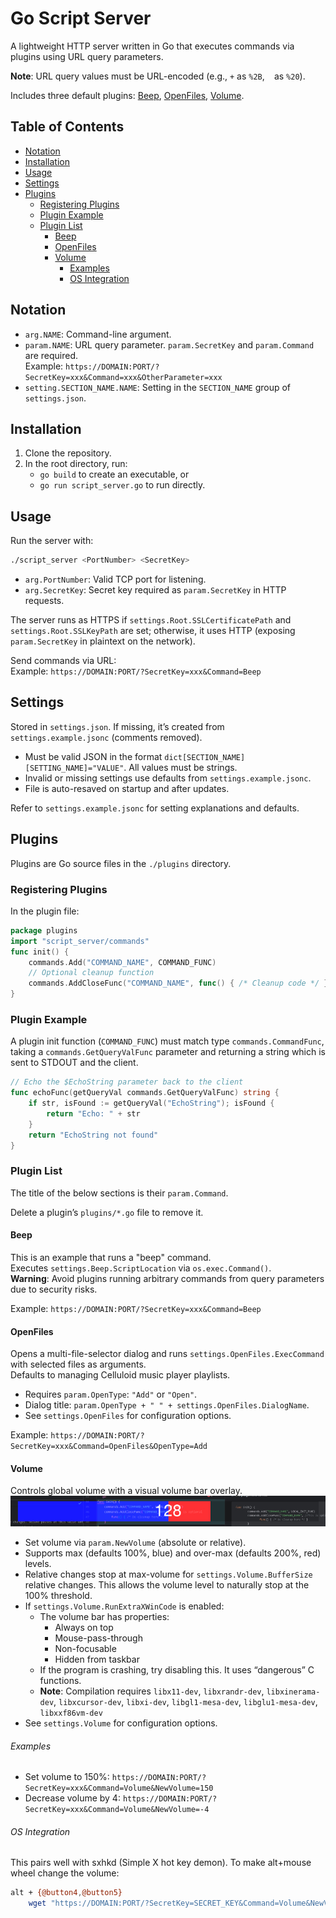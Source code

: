 # Go Script Server

A lightweight HTTP server written in Go that executes commands via plugins using URL query parameters.

**Note**: URL query values must be URL-encoded (e.g., `+` as `%2B`, ` ` as `%20`).

Includes three default plugins: [Beep](#beep), [OpenFiles](#openfiles), [Volume](#volume).

## Table of Contents
- [Notation](#notation)
- [Installation](#installation)
- [Usage](#usage)
- [Settings](#settings)
- [Plugins](#plugins)
  - [Registering Plugins](#registering-plugins)
  - [Plugin Example](#plugin-example)
  - [Plugin List](#plugin-list)
    - [Beep](#beep)
    - [OpenFiles](#openfiles)
    - [Volume](#volume)
      - [Examples](#examples)
      - [OS Integration](#os-integration)

## Notation
- `arg.NAME`: Command-line argument.
- `param.NAME`: URL query parameter. `param.SecretKey` and `param.Command` are required.  
  Example: `https://DOMAIN:PORT/?SecretKey=xxx&Command=xxx&OtherParameter=xxx`
- `setting.SECTION_NAME.NAME`: Setting in the `SECTION_NAME` group of `settings.json`.

## Installation
1. Clone the repository.
2. In the root directory, run:
   - `go build` to create an executable, or
   - `go run script_server.go` to run directly.

## Usage
Run the server with:
```bash
./script_server <PortNumber> <SecretKey>
```
- `arg.PortNumber`: Valid TCP port for listening.
- `arg.SecretKey`: Secret key required as `param.SecretKey` in HTTP requests.

The server runs as HTTPS if `settings.Root.SSLCertificatePath` and `settings.Root.SSLKeyPath` are set; otherwise, it uses HTTP (exposing `param.SecretKey` in plaintext on the network).

Send commands via URL:  
Example: `https://DOMAIN:PORT/?SecretKey=xxx&Command=Beep`

## Settings
Stored in `settings.json`. If missing, it’s created from `settings.example.jsonc` (comments removed).

- Must be valid JSON in the format `dict[SECTION_NAME][SETTING_NAME]="VALUE"`. All values must be strings.
- Invalid or missing settings use defaults from `settings.example.jsonc`.
- File is auto-resaved on startup and after updates.

Refer to `settings.example.jsonc` for setting explanations and defaults.

## Plugins
Plugins are Go source files in the `./plugins` directory.

### Registering Plugins
In the plugin file:
```go
package plugins
import "script_server/commands"
func init() {
    commands.Add("COMMAND_NAME", COMMAND_FUNC)
    // Optional cleanup function
    commands.AddCloseFunc("COMMAND_NAME", func() { /* Cleanup code */ })
}
```

### Plugin Example
A plugin init function (`COMMAND_FUNC`) must match type `commands.CommandFunc`, taking a `commands.GetQueryValFunc` parameter and returning a string which is sent to STDOUT and the client.  
```go
// Echo the $EchoString parameter back to the client
func echoFunc(getQueryVal commands.GetQueryValFunc) string {
    if str, isFound := getQueryVal("EchoString"); isFound {
        return "Echo: " + str
    }
    return "EchoString not found"
}
```

### Plugin List
The title of the below sections is their `param.Command`.

Delete a plugin’s `plugins/*.go` file to remove it.

#### Beep
This is an example that runs a "beep" command.  
Executes `settings.Beep.ScriptLocation` via `os.exec.Command()`.  
**Warning**: Avoid plugins running arbitrary commands from query parameters due to security risks.

Example: `https://DOMAIN:PORT/?SecretKey=xxx&Command=Beep`

#### OpenFiles
Opens a multi-file-selector dialog and runs `settings.OpenFiles.ExecCommand` with selected files as arguments.  
Defaults to managing Celluloid music player playlists.

- Requires `param.OpenType`: `"Add"` or `"Open"`.
- Dialog title: `param.OpenType + " " + settings.OpenFiles.DialogName`.
- See `settings.OpenFiles` for configuration options.

Example: `https://DOMAIN:PORT/?SecretKey=xxx&Command=OpenFiles&OpenType=Add`

#### Volume
Controls global volume with a visual volume bar overlay.  
![Volume Bar](./VolumeBar.jpg)

- Set volume via `param.NewVolume` (absolute or relative).
- Supports max (defaults 100%, blue) and over-max (defaults 200%, red) levels.
- Relative changes stop at max-volume for `settings.Volume.BufferSize` relative changes. This allows the volume level to naturally stop at the 100% threshold.
- If `settings.Volume.RunExtraXWinCode` is enabled:
  - The volume bar has properties:
    - Always on top
    - Mouse-pass-through
    - Non-focusable
    - Hidden from taskbar
  - If the program is crashing, try disabling this. It uses “dangerous” C functions.
  - **Note**: Compilation requires `libx11-dev`, `libxrandr-dev`, `libxinerama-dev`, `libxcursor-dev`, `libxi-dev`, `libgl1-mesa-dev`, `libglu1-mesa-dev`, `libxxf86vm-dev`
- See `settings.Volume` for configuration options.

###### Examples
- Set volume to 150%: `https://DOMAIN:PORT/?SecretKey=xxx&Command=Volume&NewVolume=150`
- Decrease volume by 4: `https://DOMAIN:PORT/?SecretKey=xxx&Command=Volume&NewVolume=-4`

###### OS Integration
This pairs well with sxhkd (Simple X hot key demon). To make alt+mouse wheel change the volume:
```bash
alt + {@button4,@button5}
    wget "https://DOMAIN:PORT/?SecretKey=SECRET_KEY&Command=Volume&NewVolume={%2B4,-4}" -O - 2>/dev/null
```
